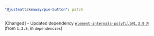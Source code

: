 ```yaml
---
"@justeattakeaway/pie-button": patch
---
```


[Changed] - Updated dependency [`element-internals-polyfill@1.3.9` ↗︎](https://www.npmjs.com/package/element-internals-polyfill/v/1.3.9) (from `1.3.8`, in `dependencies`)
